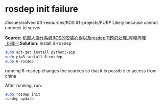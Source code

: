 # rosdep init failure
#issues/solved #3-resources/ROS #1-projects/FURP 
Likely because cannot connect to server

**Source:** [机器人操作系统ROS的安装心得以及rosdep问题的处理_哔哩哔哩_bilibili](https://www.bilibili.com/video/BV1aP41137k9/?spm_id_from=333.788&vd_source=7bebd01634aa9bf248bd76a3a9a62bff)
**Solution:**  install 6-rosdep
```bash
sudo apt-get install python3-pip
sudo pip3 install 6-rosdep
sudo 6-rosdep
```

running 6-rosdep changes the sources so that it is possible to access from china

After running, run:

```bash
sudo rosdep init
rosdep update
```



